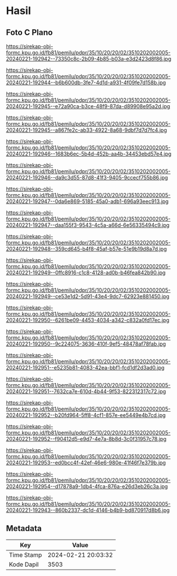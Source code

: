 # Hasil

## Foto C Plano

https://sirekap-obj-formc.kpu.go.id/fb81/pemilu/pdpr/35/10/20/20/02/3510202002005-20240221-192942--73350c8c-2b09-4b85-b03a-e3d2423d8f86.jpg

https://sirekap-obj-formc.kpu.go.id/fb81/pemilu/pdpr/35/10/20/20/02/3510202002005-20240221-192944--b6b600db-3fe7-4d1d-a931-4f09fe7d158b.jpg

https://sirekap-obj-formc.kpu.go.id/fb81/pemilu/pdpr/35/10/20/20/02/3510202002005-20240221-192945--e72a90ca-b3ce-48f9-87da-d89908e95a2d.jpg

https://sirekap-obj-formc.kpu.go.id/fb81/pemilu/pdpr/35/10/20/20/02/3510202002005-20240221-192945--a867fe2c-ab33-4922-8a68-9dbf7d7d7fc4.jpg

https://sirekap-obj-formc.kpu.go.id/fb81/pemilu/pdpr/35/10/20/20/02/3510202002005-20240221-192946--1683b6ec-5b4d-452b-aa4b-34453ebd57e4.jpg

https://sirekap-obj-formc.kpu.go.id/fb81/pemilu/pdpr/35/10/20/20/02/3510202002005-20240221-192946--da9c3d55-87d8-41f3-9405-9ccecf755b86.jpg

https://sirekap-obj-formc.kpu.go.id/fb81/pemilu/pdpr/35/10/20/20/02/3510202002005-20240221-192947--0da6e869-5185-45a0-adb1-696a93eec913.jpg

https://sirekap-obj-formc.kpu.go.id/fb81/pemilu/pdpr/35/10/20/20/02/3510202002005-20240221-192947--daa155f3-9543-4c5a-a66d-6e56335494c9.jpg

https://sirekap-obj-formc.kpu.go.id/fb81/pemilu/pdpr/35/10/20/20/02/3510202002005-20240221-192948--359cd645-b4f8-45af-b57e-51e9b19d8a7d.jpg

https://sirekap-obj-formc.kpu.go.id/fb81/pemilu/pdpr/35/10/20/20/02/3510202002005-20240221-192949--0ffc8916-c1c8-4128-ad0b-b46fea842b90.jpg

https://sirekap-obj-formc.kpu.go.id/fb81/pemilu/pdpr/35/10/20/20/02/3510202002005-20240221-192949--ce53e1d2-5d91-43e4-9dc7-62923e881450.jpg

https://sirekap-obj-formc.kpu.go.id/fb81/pemilu/pdpr/35/10/20/20/02/3510202002005-20240221-192950--6261be09-4453-4034-a342-c832a0fd17ec.jpg

https://sirekap-obj-formc.kpu.go.id/fb81/pemilu/pdpr/35/10/20/20/02/3510202002005-20240221-192950--9c224075-3636-410f-9ef5-48478af78fab.jpg

https://sirekap-obj-formc.kpu.go.id/fb81/pemilu/pdpr/35/10/20/20/02/3510202002005-20240221-192951--e5235b81-4083-42ea-bbf1-fcd1df2d3ad0.jpg

https://sirekap-obj-formc.kpu.go.id/fb81/pemilu/pdpr/35/10/20/20/02/3510202002005-20240221-192951--7632ca7e-610d-4b44-9f53-822312317c72.jpg

https://sirekap-obj-formc.kpu.go.id/fb81/pemilu/pdpr/35/10/20/20/02/3510202002005-20240221-192952--b20fd964-5ff8-4cf1-857e-ee5449e4b7cd.jpg

https://sirekap-obj-formc.kpu.go.id/fb81/pemilu/pdpr/35/10/20/20/02/3510202002005-20240221-192952--f90412d5-e9d7-4e7a-8b8d-3c0f31957c78.jpg

https://sirekap-obj-formc.kpu.go.id/fb81/pemilu/pdpr/35/10/20/20/02/3510202002005-20240221-192953--ed0bcc4f-42ef-46e6-980e-41f46f7e379b.jpg

https://sirekap-obj-formc.kpu.go.id/fb81/pemilu/pdpr/35/10/20/20/02/3510202002005-20240221-192954--d17878a9-1db4-4fca-876a-e26d3eb26c3a.jpg

https://sirekap-obj-formc.kpu.go.id/fb81/pemilu/pdpr/35/10/20/20/02/3510202002005-20240221-192943--860b2337-dc1d-4146-b4b9-bd870917d8b6.jpg


## Metadata

| Key        | Value               |
| ---------- | ------------------- |
| Time Stamp | 2024-02-21 20:03:32 |
| Kode Dapil | 3503                |



